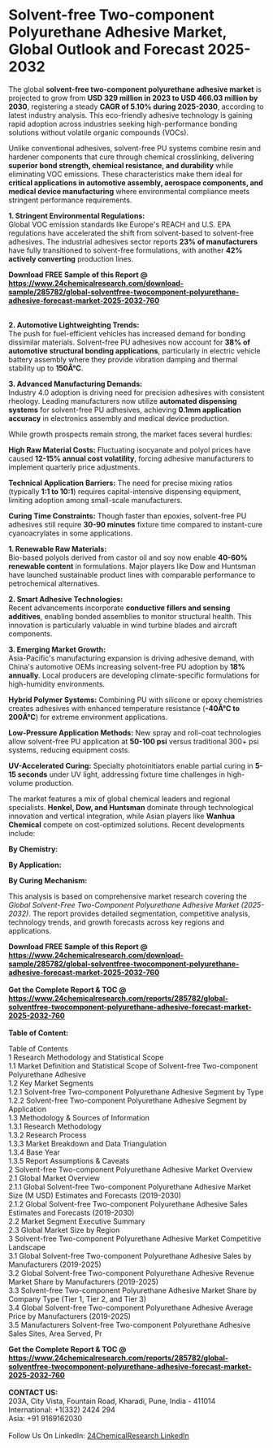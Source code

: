 <h1>Solvent-free Two-component Polyurethane Adhesive Market, Global Outlook and Forecast 2025-2032</h1><p>The global <strong>solvent-free two-component polyurethane adhesive market</strong> is projected to grow from <strong>USD 329 million in 2023 to USD 466.03 million by 2030</strong>, registering a steady <strong>CAGR of 5.10% during 2025-2030</strong>, according to latest industry analysis. This eco-friendly adhesive technology is gaining rapid adoption across industries seeking high-performance bonding solutions without volatile organic compounds (VOCs).</p><p>Unlike conventional adhesives, solvent-free PU systems combine resin and hardener components that cure through chemical crosslinking, delivering <strong>superior bond strength, chemical resistance, and durability</strong> while eliminating VOC emissions. These characteristics make them ideal for <strong>critical applications in automotive assembly, aerospace components, and medical device manufacturing</strong> where environmental compliance meets stringent performance requirements.</p><p><strong>1. Stringent Environmental Regulations:</strong><br>
Global VOC emission standards like Europe's REACH and U.S. EPA regulations have accelerated the shift from solvent-based to solvent-free adhesives. The industrial adhesives sector reports <strong>23% of manufacturers</strong> have fully transitioned to solvent-free formulations, with another <strong>42% actively converting</strong> production lines.</p><div><b>Download FREE Sample of this Report @ 
            <a href="https://www.24chemicalresearch.com/download-sample/285782/global-solventfree-twocomponent-polyurethane-adhesive-forecast-market-2025-2032-760">
            https://www.24chemicalresearch.com/download-sample/285782/global-solventfree-twocomponent-polyurethane-adhesive-forecast-market-2025-2032-760</a></b></div><br><p><strong>2. Automotive Lightweighting Trends:</strong><br>
The push for fuel-efficient vehicles has increased demand for bonding dissimilar materials. Solvent-free PU adhesives now account for <strong>38% of automotive structural bonding applications</strong>, particularly in electric vehicle battery assembly where they provide vibration damping and thermal stability up to <strong>150Â°C</strong>.</p><p><strong>3. Advanced Manufacturing Demands:</strong><br>
Industry 4.0 adoption is driving need for precision adhesives with consistent rheology. Leading manufacturers now utilize <strong>automated dispensing systems</strong> for solvent-free PU adhesives, achieving <strong>0.1mm application accuracy</strong> in electronics assembly and medical device production.</p><p>While growth prospects remain strong, the market faces several hurdles:</p><p><strong>High Raw Material Costs:</strong> Fluctuating isocyanate and polyol prices have caused <strong>12-15% annual cost volatility</strong>, forcing adhesive manufacturers to implement quarterly price adjustments.</p><p><strong>Technical Application Barriers:</strong> The need for precise mixing ratios (typically <strong>1:1 to 10:1</strong>) requires capital-intensive dispensing equipment, limiting adoption among small-scale manufacturers.</p><p><strong>Curing Time Constraints:</strong> Though faster than epoxies, solvent-free PU adhesives still require <strong>30-90 minutes</strong> fixture time compared to instant-cure cyanoacrylates in some applications.</p><p><strong>1. Renewable Raw Materials:</strong><br>
Bio-based polyols derived from castor oil and soy now enable <strong>40-60% renewable content</strong> in formulations. Major players like Dow and Huntsman have launched sustainable product lines with comparable performance to petrochemical alternatives.</p><p><strong>2. Smart Adhesive Technologies:</strong><br>
Recent advancements incorporate <strong>conductive fillers and sensing additives</strong>, enabling bonded assemblies to monitor structural health. This innovation is particularly valuable in wind turbine blades and aircraft components.</p><p><strong>3. Emerging Market Growth:</strong><br>
Asia-Pacific's manufacturing expansion is driving adhesive demand, with China's automotive OEMs increasing solvent-free PU adoption by <strong>18% annually</strong>. Local producers are developing climate-specific formulations for high-humidity environments.</p><p><strong>Hybrid Polymer Systems:</strong> Combining PU with silicone or epoxy chemistries creates adhesives with enhanced temperature resistance (<strong>-40Â°C to 200Â°C</strong>) for extreme environment applications.</p><p><strong>Low-Pressure Application Methods:</strong> New spray and roll-coat technologies allow solvent-free PU application at <strong>50-100 psi</strong> versus traditional 300+ psi systems, reducing equipment costs.</p><p><strong>UV-Accelerated Curing:</strong> Specialty photoinitiators enable partial curing in <strong>5-15 seconds</strong> under UV light, addressing fixture time challenges in high-volume production.</p><p>The market features a mix of global chemical leaders and regional specialists. <strong>Henkel, Dow, and Huntsman</strong> dominate through technological innovation and vertical integration, while Asian players like <strong>Wanhua Chemical</strong> compete on cost-optimized solutions. Recent developments include:</p><p><strong>By Chemistry:</strong></p><p><strong>By Application:</strong></p><p><strong>By Curing Mechanism:</strong></p><p>This analysis is based on comprehensive market research covering the <em>Global Solvent-Free Two-Component Polyurethane Adhesive Market (2025-2032)</em>. The report provides detailed segmentation, competitive analysis, technology trends, and growth forecasts across key regions and applications.</p><div><b>Download FREE Sample of this Report @ 
            <a href="https://www.24chemicalresearch.com/download-sample/285782/global-solventfree-twocomponent-polyurethane-adhesive-forecast-market-2025-2032-760">
            https://www.24chemicalresearch.com/download-sample/285782/global-solventfree-twocomponent-polyurethane-adhesive-forecast-market-2025-2032-760</a></b></div><br><div><b>Get the Complete Report & TOC @ 
            <a href="https://www.24chemicalresearch.com/reports/285782/global-solventfree-twocomponent-polyurethane-adhesive-forecast-market-2025-2032-760">
            https://www.24chemicalresearch.com/reports/285782/global-solventfree-twocomponent-polyurethane-adhesive-forecast-market-2025-2032-760</a></b></div><br>
            <b>Table of Content:</b><p>Table of Contents<br />
1 Research Methodology and Statistical Scope<br />
1.1 Market Definition and Statistical Scope of Solvent-free Two-component Polyurethane Adhesive<br />
1.2 Key Market Segments<br />
1.2.1 Solvent-free Two-component Polyurethane Adhesive Segment by Type<br />
1.2.2 Solvent-free Two-component Polyurethane Adhesive Segment by Application<br />
1.3 Methodology & Sources of Information<br />
1.3.1 Research Methodology<br />
1.3.2 Research Process<br />
1.3.3 Market Breakdown and Data Triangulation<br />
1.3.4 Base Year<br />
1.3.5 Report Assumptions & Caveats<br />
2 Solvent-free Two-component Polyurethane Adhesive Market Overview<br />
2.1 Global Market Overview<br />
2.1.1 Global Solvent-free Two-component Polyurethane Adhesive Market Size (M USD) Estimates and Forecasts (2019-2030)<br />
2.1.2 Global Solvent-free Two-component Polyurethane Adhesive Sales Estimates and Forecasts (2019-2030)<br />
2.2 Market Segment Executive Summary<br />
2.3 Global Market Size by Region<br />
3 Solvent-free Two-component Polyurethane Adhesive Market Competitive Landscape<br />
3.1 Global Solvent-free Two-component Polyurethane Adhesive Sales by Manufacturers (2019-2025)<br />
3.2 Global Solvent-free Two-component Polyurethane Adhesive Revenue Market Share by Manufacturers (2019-2025)<br />
3.3 Solvent-free Two-component Polyurethane Adhesive Market Share by Company Type (Tier 1, Tier 2, and Tier 3)<br />
3.4 Global Solvent-free Two-component Polyurethane Adhesive Average Price by Manufacturers (2019-2025)<br />
3.5 Manufacturers Solvent-free Two-component Polyurethane Adhesive Sales Sites, Area Served, Pr</p><div><b>Get the Complete Report & TOC @ 
            <a href="https://www.24chemicalresearch.com/reports/285782/global-solventfree-twocomponent-polyurethane-adhesive-forecast-market-2025-2032-760">
            https://www.24chemicalresearch.com/reports/285782/global-solventfree-twocomponent-polyurethane-adhesive-forecast-market-2025-2032-760</a></b></div><br><b>CONTACT US:</b><br>
            203A, City Vista, Fountain Road, Kharadi, Pune, India - 411014<br>
            International: +1(332) 2424 294<br>
            Asia: +91 9169162030 <br><br>
            Follow Us On LinkedIn: <a href="https://www.linkedin.com/company/24chemicalresearch/">24ChemicalResearch LinkedIn</a>
